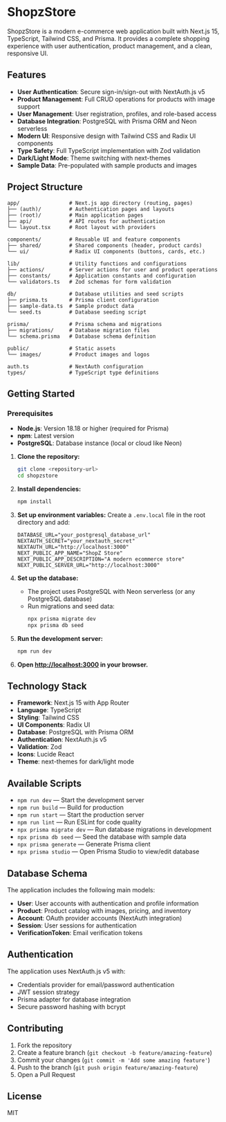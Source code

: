 # ShopzStore

ShopzStore is a modern e-commerce web application built with Next.js 15, TypeScript, Tailwind CSS, and Prisma. It provides a complete shopping experience with user authentication, product management, and a clean, responsive UI.

## Features

- **User Authentication**: Secure sign-in/sign-out with NextAuth.js v5
- **Product Management**: Full CRUD operations for products with image support
- **User Management**: User registration, profiles, and role-based access
- **Database Integration**: PostgreSQL with Prisma ORM and Neon serverless
- **Modern UI**: Responsive design with Tailwind CSS and Radix UI components
- **Type Safety**: Full TypeScript implementation with Zod validation
- **Dark/Light Mode**: Theme switching with next-themes
- **Sample Data**: Pre-populated with sample products and images

## Project Structure

```
app/                # Next.js app directory (routing, pages)
├── (auth)/         # Authentication pages and layouts
├── (root)/         # Main application pages
├── api/            # API routes for authentication
└── layout.tsx      # Root layout with providers

components/         # Reusable UI and feature components
├── shared/         # Shared components (header, product cards)
└── ui/             # Radix UI components (buttons, cards, etc.)

lib/                # Utility functions and configurations
├── actions/        # Server actions for user and product operations
├── constants/      # Application constants and configuration
└── validators.ts   # Zod schemas for form validation

db/                 # Database utilities and seed scripts
├── prisma.ts       # Prisma client configuration
├── sample-data.ts  # Sample product data
└── seed.ts         # Database seeding script

prisma/             # Prisma schema and migrations
├── migrations/     # Database migration files
└── schema.prisma   # Database schema definition

public/             # Static assets
└── images/         # Product images and logos

auth.ts             # NextAuth configuration
types/              # TypeScript type definitions
```

## Getting Started

### Prerequisites

- **Node.js**: Version 18.18 or higher (required for Prisma)
- **npm**: Latest version
- **PostgreSQL**: Database instance (local or cloud like Neon)

1. **Clone the repository:**
   ```sh
   git clone <repository-url>
   cd shopzstore
   ```

2. **Install dependencies:**
   ```sh
   npm install
   ```

3. **Set up environment variables:**
   Create a `.env.local` file in the root directory and add:
   ```env
   DATABASE_URL="your_postgresql_database_url"
   NEXTAUTH_SECRET="your_nextauth_secret"
   NEXTAUTH_URL="http://localhost:3000"
   NEXT_PUBLIC_APP_NAME="ShopZ Store"
   NEXT_PUBLIC_APP_DESCRIPTION="A modern ecommerce store"
   NEXT_PUBLIC_SERVER_URL="http://localhost:3000"
   ```

4. **Set up the database:**
   - The project uses PostgreSQL with Neon serverless (or any PostgreSQL database)
   - Run migrations and seed data:
     ```sh
     npx prisma migrate dev
     npx prisma db seed
     ```

5. **Run the development server:**
   ```sh
   npm run dev
   ```

6. **Open [http://localhost:3000](http://localhost:3000) in your browser.**

## Technology Stack

- **Framework**: Next.js 15 with App Router
- **Language**: TypeScript
- **Styling**: Tailwind CSS
- **UI Components**: Radix UI
- **Database**: PostgreSQL with Prisma ORM
- **Authentication**: NextAuth.js v5
- **Validation**: Zod
- **Icons**: Lucide React
- **Theme**: next-themes for dark/light mode

## Available Scripts

- `npm run dev` — Start the development server
- `npm run build` — Build for production
- `npm run start` — Start the production server
- `npm run lint` — Run ESLint for code quality
- `npx prisma migrate dev` — Run database migrations in development
- `npx prisma db seed` — Seed the database with sample data
- `npx prisma generate` — Generate Prisma client
- `npx prisma studio` — Open Prisma Studio to view/edit database

## Database Schema

The application includes the following main models:

- **User**: User accounts with authentication and profile information
- **Product**: Product catalog with images, pricing, and inventory
- **Account**: OAuth provider accounts (NextAuth integration)
- **Session**: User sessions for authentication
- **VerificationToken**: Email verification tokens

## Authentication

The application uses NextAuth.js v5 with:
- Credentials provider for email/password authentication
- JWT session strategy
- Prisma adapter for database integration
- Secure password hashing with bcrypt

## Contributing

1. Fork the repository
2. Create a feature branch (`git checkout -b feature/amazing-feature`)
3. Commit your changes (`git commit -m 'Add some amazing feature'`)
4. Push to the branch (`git push origin feature/amazing-feature`)
5. Open a Pull Request

## License

MIT
